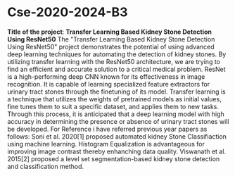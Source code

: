 # Cse-2020-2024-B3
**Title of the project**: **Transfer Learning Based Kidney Stone Detection Using ResNet50**
The "Transfer Learning Based Kidney Stone Detection Using ResNet50" project demonstrates the potential of using advanced deep learning techniques for automating the detection of kidney stones.
By utilizing transfer learning with the ResNet50 architecture, we are trying to find an efficient and accurate solution to a critical medical problem.
ResNet is a high-performing deep CNN known for its effectiveness in image recognition. 
It is capable of learning specialized feature extractors for urinary tract stones through the finetuning of its model. 
Transfer learning  is a technique that utilizes the weights of pretrained models as initial values, fine tunes them to suit a specific dataset, and applies them to new tasks. 
Through this process, it is anticipated that a deep learning model with high accuracy in determining the presence or absence of urinary tract stones will be developed.
For Reference i have referred previous year  papers as follows:
Soni et al. 2020[1] proposed  automated kidney Stone Classifiaction using machine learning.
Histogram Equalization is advantageous for improving image contrast thereby enhanching data quality.
Viswanath et al. 2015[2] proposed a level set segmentation-based kidney stone detection and classification method.
